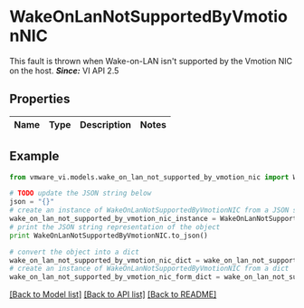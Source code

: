 # WakeOnLanNotSupportedByVmotionNIC

This fault is thrown when Wake-on-LAN isn't supported by the Vmotion NIC on the host.  ***Since:*** VI API 2.5 

## Properties
Name | Type | Description | Notes
------------ | ------------- | ------------- | -------------

## Example

```python
from vmware_vi.models.wake_on_lan_not_supported_by_vmotion_nic import WakeOnLanNotSupportedByVmotionNIC

# TODO update the JSON string below
json = "{}"
# create an instance of WakeOnLanNotSupportedByVmotionNIC from a JSON string
wake_on_lan_not_supported_by_vmotion_nic_instance = WakeOnLanNotSupportedByVmotionNIC.from_json(json)
# print the JSON string representation of the object
print WakeOnLanNotSupportedByVmotionNIC.to_json()

# convert the object into a dict
wake_on_lan_not_supported_by_vmotion_nic_dict = wake_on_lan_not_supported_by_vmotion_nic_instance.to_dict()
# create an instance of WakeOnLanNotSupportedByVmotionNIC from a dict
wake_on_lan_not_supported_by_vmotion_nic_form_dict = wake_on_lan_not_supported_by_vmotion_nic.from_dict(wake_on_lan_not_supported_by_vmotion_nic_dict)
```
[[Back to Model list]](../README.md#documentation-for-models) [[Back to API list]](../README.md#documentation-for-api-endpoints) [[Back to README]](../README.md)


